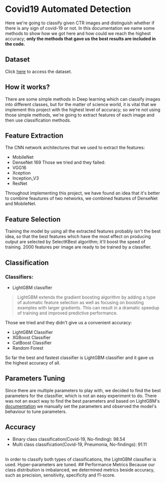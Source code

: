 # Covid19 Automated Detection
Here we're going to classify given CTR images and distinguish whether if there is any sign of covid-19 or not. In this documentation we name some methods to show how we got here and how could we reach the highest accuracy; **only the methods that gave us the best results are included in the code.**

## Dataset
Click [here](https://github.com/muhammedtalo/COVID-19) to access the dataset.
## How it works?
There are some simple methods in Deep learning which can classify images into different classes, but for the matter of science world, it is vital that we implement this project with the highest level of accuracy; so we're not using those simple methods, we're going to extract features of each image and then use classification methods.

## Feature Extraction
The CNN network architectures that we used to extract the features:

* MobileNet
* DenseNet 169
Those we tried and they failed:
* VGG16
* Xception
* Inception_V3
* ResNet


Throughout implementing this project, we have found an idea that it's better to combine feautures of two networks, we combined features of DenseNet and MobileNet.

## Feature Selection
Training the model by using all the extracted features probably isn't the best idea, so that the best features which have the most effect on producing output are selected by SelectKBest algorithm; it'll boost the speed of training. 2000 features per image are ready to be trained by a classifier.

## Classification
### Classifiers:
* LightGBM classifier
>LightGBM extends the gradient boosting algorithm by adding a type of automatic feature selection as well as focusing on boosting examples with larger gradients. This can result in a dramatic speedup of training and improved predictive performance.

Those we tried and they didn't give us a convenient accuracy:
* LightGBM Classifier
* XGBoost Classifier
* CatBoost Classifier
* Random Forest

So far the best and fastest classifier is LightGBM classifier and it gave us the highest accuracy of all.

## Parameters Tuning
Since there are multiple parameters to play with, we decided to find the best parameters for the classifier, which is not an easy experiment to do. There was not an exact way to find the best parameters and based on LightGBM's [documentation](https://lightgbm.readthedocs.io/en/latest/Parameters-Tuning.html) we manually set the parameters and observed the model's behaviour to tune parameters.


## Accuracy
* Binary class classification(Covid-19, No-finding): 98.54
* Multi class classification(Covid-19, Pneumonia, No-findings): 91.11
<br>
In order to classify both types of classifications, the LightGBM classifier is used. Hyper-parameters are tuned.
## Performance Metrics
Because our class distribution is imbalanced, we determined metrics beside accuracy, such as precision, sensitivity, specificity and f1-score.

